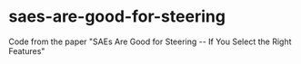 # saes-are-good-for-steering
Code from the paper "SAEs Are Good for Steering -- If You Select the Right Features"
